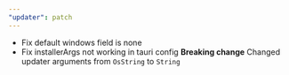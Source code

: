 ```yaml
---
"updater": patch
---
```


- Fix default windows field is none
- Fix installerArgs not working in tauri config
**Breaking change** Changed updater arguments from `OsString` to `String`
